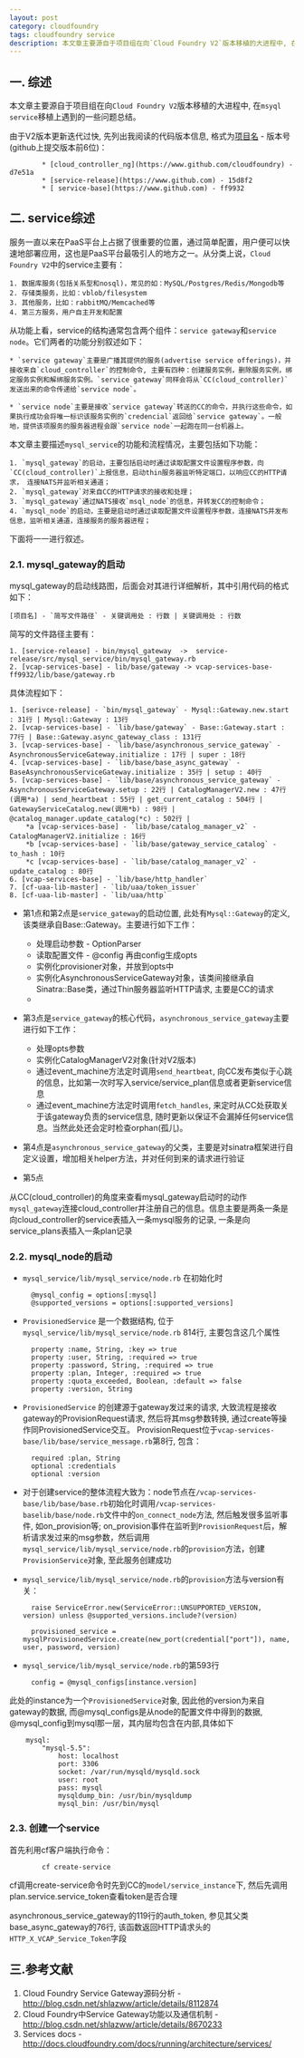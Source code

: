 ```yaml
---
layout: post
category: cloudfoundry
tags: cloudfoundry service
description: 本文章主要源自于项目组在向`Cloud Foundry V2`版本移植的大进程中, 在`msyql service`移植上遇到的一些问题总结。
---
```



## 一. 综述

本文章主要源自于项目组在向`Cloud Foundry V2`版本移植的大进程中, 在`msyql service`移植上遇到的一些问题总结。

由于V2版本更新迭代过快, 先列出我阅读的代码版本信息, 格式为[项目名](下载地址) - 版本号(github上提交版本前6位)：

			* [cloud_controller_ng](https://www.github.com/cloudfoundry) - d7e51a
			* [service-release](https://www.github.com) - 15d8f2
			* [	service-base](https://www.github.com) - ff9932

## 二. service综述

服务一直以来在PaaS平台上占据了很重要的位置，通过简单配置，用户便可以快速地部署应用，这也是PaaS平台最吸引人的地方之一。从分类上说，`Cloud Foundry V2`中的service主要有：

	1. 数据库服务(包括关系型和nosql)，常见的如：MySQL/Postgres/Redis/Mongodb等
	2. 存储类服务，比如：vblob/filesystem
	3. 其他服务，比如：rabbitMQ/Memcached等
	4. 第三方服务，用户自主开发和配置

从功能上看，service的结构通常包含两个组件：`service gateway`和`service node`。它们两者的功能分别叙述如下：

	* `service gateway`主要是广播其提供的服务(advertise service offerings)，并接收来自`cloud_controller`的控制命令, 主要有四种：创建服务实例，删除服务实例，绑定服务实例和解绑服务实例。`service gateway`同样会将从`CC(cloud_controller)`发送出来的命令传递给`service node`。

	* `service node`主要是接收`service gateway`转送的CC的命令，并执行这些命令，如果执行成功会将唯一标识该服务实例的`credencial`返回给`service gateway`。一般地，提供该项服务的服务器进程会跟`service node`一起跑在同一台机器上。

本文章主要描述`mysql_service`的功能和流程情况，主要包括如下功能：

	1. `mysql_gateway`的启动，主要包括启动时通过读取配置文件设置程序参数，向`CC(cloud_controller)`上报信息，启动thin服务器监听特定端口，以响应CC的HTTP请求， 连接NATS并监听相关通道；
	2. `mysql_gateway`对来自CC的HTTP请求的接收和处理；
	3. `mysql_gateway`通过NATS接收`msql_node`的信息，并转发CC的控制命令；
	4. `mysql_node`的启动，主要是启动时通过读取配置文件设置程序参数，连接NATS并发布信息，监听相关通道，连接服务的服务器进程；

下面将一一进行叙述。

### 2.1. mysql_gateway的启动

mysql_gateway的启动线路图，后面会对其进行详细解析，其中引用代码的格式如下：
	
	[项目名] - `简写文件路径` - 关键调用处 : 行数 | 关键调用处 : 行数

简写的文件路径主要有：

	1. [service-release] - bin/mysql_gateway  ->  service-release/src/mysql_service/bin/mysql_gateway.rb
	2. [vcap-services-base] - lib/base/gateway -> vcap-services-base-ff9932/lib/base/gateway.rb

具体流程如下：

	1. [serivce-release] - `bin/mysql_gateway` - Mysql::Gateway.new.start : 31行 | Mysql::Gateway : 13行
	2. [vcap-services-base] - `lib/base/gateway` - Base::Gateway.start : 77行 | Base::Gateway.async_gateway_class : 131行
	3. [vcap-services-base] - `lib/base/asynchronous_service_gateway` - AsynchronousServiceGateway.initialize : 17行 | super : 18行 
	4. [vcap-services-base] - `lib/base/base_async_gateway` - BaseAsynchronousServiceGateway.initialize : 35行 | setup : 40行
	5. [vcap-services-base] - `lib/base/asynchronous_service_gateway` - AsynchronousServiceGateway.setup : 22行 | CatalogManagerV2.new : 47行(调用*a) | send_heartbeat : 55行 | get_current_catalog : 504行 | GatewayServiceCatalog.new(调用*b) : 98行 | @catalog_manager.update_catalog(*c) : 502行 | 
		*a [vcap-services-base] - `lib/base/catalog_manager_v2` - CatalogManagerV2.initialize : 16行
		*b [vcap-services-base] - `lib/base/gateway_service_catalog` - to_hash : 10行
		*c [vcap-services-base] - `lib/base/catalog_manager_v2` - update_catalog : 80行
	6. [vcap-services-base] - `lib/base/http_handler` 
	7. [cf-uaa-lib-master] - `lib/uaa/token_issuer`
	8. [cf-uaa-lib-master] - `lib/uaa/http`

* 第1点和第2点是`service_gateway`的启动位置, 此处有`Mysql::Gateway`的定义, 该类继承自Base::Gateway。主要进行如下工作：
	
	* 处理启动参数 - OptionParser 
	* 读取配置文件 - @config  再由config生成opts
	* 实例化provisioner对象，并放到opts中
	* 实例化AsynchronousServiceGateway对象，该类间接继承自Sinatra::Base类，通过Thin服务器监听HTTP请求, 主要是CC的请求
	* 

* 第3点是`service_gateway`的核心代码，`asynchronous_service_gateway`主要进行如下工作：

	* 处理opts参数
	* 实例化CatalogManagerV2对象(针对V2版本)
	* 通过event_machine方法定时调用`send_heartbeat`, 向CC发布类似于心跳的信息，比如第一次时写入service/service_plan信息或者更新service信息
	* 通过event_machine方法定时调用`fetch_handles`, 来定时从CC处获取关于该gateway负责的service信息, 随时更新以保证不会漏掉任何service信息。当然此处还会定时检查orphan(孤儿)。

* 第4点是`asynchronous_service_gateway`的父类，主要是对sinatra框架进行自定义设置，增加相关helper方法，并对任何到来的请求进行验证

* 第5点

从CC(cloud_controller)的角度来查看mysql_gateway启动时的动作
`mysql_gateway`连接cloud_controller并注册自己的信息。信息主要是两条一条是向cloud_controller的service表插入一条mysql服务的记录, 一条是向service_plans表插入一条plan记录

### 2.2. mysql_node的启动

* `mysql_service/lib/mysql_service/node.rb` 在初始化时

		@mysql_config = options[:mysql]
		@supported_versions = options[:supported_versions]

* `ProvisionedService` 是一个数据结构, 位于`mysql_service/lib/mysql_service/node.rb` 814行, 主要包含这几个属性

		property :name, String, :key => true
		property :user, String, :required => true
		property :password, String, :required => true
		property :plan, Integer, :required => true
		property :quota_exceeded, Boolean, :default => false
		property :version, String

* `ProvisionedService` 的创建源于gateway发过来的请求, 大致流程是接收gateway的ProvisionRequest请求, 然后将其msg参数转换, 通过create等操作同ProvisionedService交互。 ProvisionRequest位于`vcap-services-base/lib/base/service_message.rb`第8行, 包含：

		required :plan, String
		optional :credentials
		optional :version

* 对于创建service的整体流程大致为：node节点在`/vcap-services-base/lib/base/base.rb`初始化时调用`/vcap-services-baselib/base/node.rb`文件中的`on_connect_node`方法, 然后触发很多监听事件, 如on_provision等;
on_provision事件在监听到`ProvisionRequest`后，解析请求发过来的msg参数，然后调用`mysql_service/lib/mysql_service/node.rb`的`provision`方法，创建`ProvisionService`对象, 至此服务创建成功

* `mysql_service/lib/mysql_service/node.rb`的`provision`方法与version有关：

		raise ServiceError.new(ServiceError::UNSUPPORTED_VERSION, version) unless @supported_versions.include?(version)

		provisioned_service = mysqlProvisionedService.create(new_port(credential["port"]), name, user, password, version)

* `mysql_service/lib/mysql_service/node.rb`的第593行

		config = @mysql_configs[instance.version]

此处的instance为一个`ProvisionedService`对象, 因此他的version为来自gateway的数据, 而@mysql_configs是从node的配置文件中得到的数据, @mysql_config到mysql那一层，其内层均包含在内部,具体如下

		mysql:
			"mysql-5.5":
				host: localhost
				port: 3306
				socket: /var/run/mysqld/mysqld.sock
				user: root
				pass: mysql 
				mysqldump_bin: /usr/bin/mysqldump
				mysql_bin: /usr/bin/mysql

### 2.3. 创建一个service

首先利用cf客户端执行命令：

			cf create-service

cf调用create-service命令时先到CC的`model/service_instance`下, 然后先调用plan.service.service_token查看token是否合理


asynchronous_service_gateway的119行的auth_token, 参见其父类base_async_gateway的76行, 该函数返回HTTP请求头的`HTTP_X_VCAP_Service_Token`字段



## 三.参考文献

1. Cloud Foundry Service Gateway源码分析 - http://blog.csdn.net/shlazww/article/details/8112874
2. Cloud Foundry中Service Gateway功能以及通信机制 - http://blog.csdn.net/shlazww/article/details/8670233
3. Services docs - http://docs.cloudfoundry.com/docs/running/architecture/services/